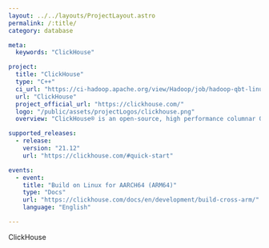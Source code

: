 ```yaml
---
layout: ../../layouts/ProjectLayout.astro
permalink: /:title/
category: database

meta:
  keywords: "ClickHouse"

project:
  title: "ClickHouse"
  type: "C++"
  ci_url: "https://ci-hadoop.apache.org/view/Hadoop/job/hadoop-qbt-linux-ARM-trunk/"
  url: "ClickHouse"
  project_official_url: "https://clickhouse.com/"
  logo: "/public/assets/projectLogos/clickhouse.png"
  overview: "ClickHouse® is an open-source, high performance columnar OLAP database management system for real-time analytics using SQL."

supported_releases:
  - release:
    version: "21.12"
    url: "https://clickhouse.com/#quick-start"

events:
  - event:
    title: "Build on Linux for AARCH64 (ARM64)"
    type: "Docs"
    url: "https://clickhouse.com/docs/en/development/build-cross-arm/"
    language: "English"

---
```


<p>ClickHouse</p>
